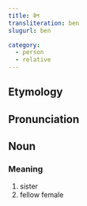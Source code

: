 ```yaml
---
title: बेन
transliteration: ben
slugurl: ben

category: 
  - person
  - relative
---
```


## Etymology

## Pronunciation

## Noun
### Meaning
1. sister
2. fellow female